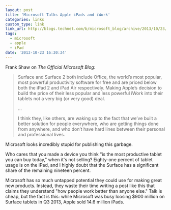 ```yaml
---
layout: post
title: 'Microsoft Talks Apple iPads and iWork'
categories: links
custom_type: link
link_url: http://blogs.technet.com/b/microsoft_blog/archive/2013/10/23/apples-and-oranges.aspx
tags:
  - microsoft
  - apple
  - iPad
date: '2013-10-23 16:30:34'
---
```

Frank Shaw on *The Official Microsoft Blog*:

>Surface and Surface 2 both include Office, the world’s most popular, most powerful productivity software for free and are priced below both the iPad 2 and iPad Air respectively. Making Apple’s decision to build the price of their less popular and less powerful iWork into their tablets not a very big (or very good) deal.
>
>…
>
>I think they, like others, are waking up to the fact that we’ve built a better solution for people everywhere, who are getting things done from anywhere, and who don’t have hard lines between their personal and professional lives.

Microsoft looks incredibly stupid for publishing this garbage.

Who cares that you made a device you think "is the most productive tablet you can buy today," when it's not selling? Eighty-one percent of tablet usage is on the iPad, and I highly doubt that the Surface has a significant share of the remaining nineteen percent.

Microsoft has so much untapped potential they could use for making great new products. Instead, they waste their time writing a post like this that claims they understand "how people work better than anyone else." Talk is cheap, but the fact is this: while Microsoft was busy loosing $900 million on Surface tablets in Q3 2013, Apple sold 14.6 million iPads.
